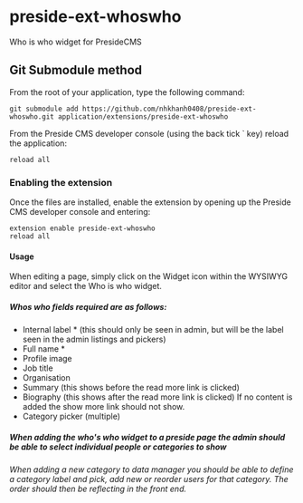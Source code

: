 # preside-ext-whoswho
Who is who widget for PresideCMS

## Git Submodule method
From the root of your application, type the following command:

	git submodule add https://github.com/nhkhanh0408/preside-ext-whoswho.git application/extensions/preside-ext-whoswho

From the Preside CMS developer console (using the back tick ` key) reload the application:

	reload all

### Enabling the extension
Once the files are installed, enable the extension by opening up the Preside CMS developer console and entering:

	extension enable preside-ext-whoswho
	reload all

#### Usage
When editing a page, simply click on the Widget icon within the WYSIWYG editor and select the Who is who widget.

##### Whos who fields required are as follows:
 * Internal label * (this should only be seen in admin, but will be the label seen in the admin listings and pickers)
 * Full name *
 * Profile image
 * Job title
 * Organisation
 * Summary (this shows before the read more link is clicked)
 * Biography (this shows after the read more link is clicked) If no content is added the show more link should not show.
 * Category picker (multiple)

##### When adding the who's who widget to a preside page the admin should be able to select individual people or categories to show

###### When adding a new category to data manager you should be able to define a category label and pick, add new or reorder users for that category. The order should then be reflecting in the front end.

